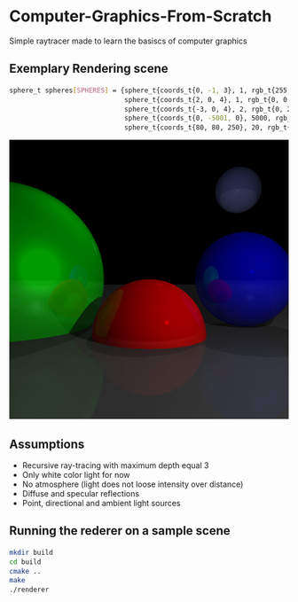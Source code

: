 # Computer-Graphics-From-Scratch
Simple raytracer made to learn the basiscs of computer graphics

## Exemplary Rendering scene
```bash
sphere_t spheres[SPHERES] = {sphere_t{coords_t{0, -1, 3}, 1, rgb_t{255, 0, 0}, 500, 0.2},
                             sphere_t{coords_t{2, 0, 4}, 1, rgb_t{0, 0, 255}, 500, 0.3},
                             sphere_t{coords_t{-3, 0, 4}, 2, rgb_t{0, 255, 0}, 10, 0.4},
                             sphere_t{coords_t{0, -5001, 0}, 5000, rgb_t{70, 70, 70}, 50, 0.1},
                             sphere_t{coords_t{80, 80, 250}, 20, rgb_t{80, 89, 150}, 700, 0.4}};
```
![alt text](result.bmp)

## Assumptions
* Recursive ray-tracing with maximum depth equal 3
* Only white color light for now
* No atmosphere (light does not loose intensity over distance)
* Diffuse and specular reflections
* Point, directional and ambient light sources

## Running the rederer on a sample scene
```bash
mkdir build
cd build
cmake ..
make
./renderer
```